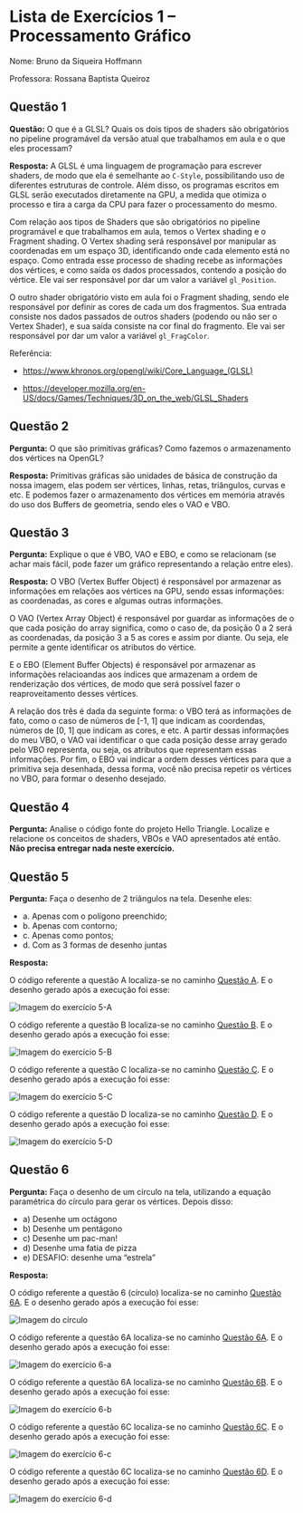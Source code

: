# Lista de Exercícios 1 – Processamento Gráfico

Nome: Bruno da Siqueira Hoffmann

Professora: Rossana Baptista Queiroz

## Questão 1

**Questão:** O que é a GLSL? Quais os dois tipos de shaders são obrigatórios no pipeline programável da versão atual que trabalhamos em aula e o que eles processam? 

**Resposta:** A GLSL é uma linguagem de programação para escrever shaders, de modo que ela é semelhante ao `C-Style`, possibilitando uso de diferentes estruturas de controle. Além disso, os programas escritos em GLSL serão executados diretamente na GPU, a medida que otimiza o processo e tira a carga da CPU para fazer o processamento do mesmo.

Com relação aos tipos de Shaders que são obrigatórios no pipeline programável e que trabalhamos em aula, temos o Vertex shading e o Fragment shading. O Vertex shading será responsável por manipular as coordenadas em um espaço 3D, identificando onde cada elemento está no espaço. Como entrada esse processo de shading recebe as informações dos vértices, e como saída os dados processados, contendo a posição do vértice. Ele vai ser responsável por dar um valor a variável `gl_Position`.

O outro shader obrigatório visto em aula foi o Fragment shading, sendo ele responsável por definir as cores de cada um dos fragmentos. Sua entrada consiste nos dados passados de outros shaders (podendo ou não ser o Vertex Shader), e sua saída consiste na cor final do fragmento. Ele vai ser responsável por dar um valor a variável `gl_FragColor`.

Referência: 
- https://www.khronos.org/opengl/wiki/Core_Language_(GLSL)

- https://developer.mozilla.org/en-US/docs/Games/Techniques/3D_on_the_web/GLSL_Shaders

## Questão 2

**Pergunta:** O que são primitivas gráficas? Como fazemos o armazenamento dos vértices na OpenGL?

**Resposta:** Primitivas gráficas são unidades de básica de construção da nossa imagem, elas podem ser vértices, linhas, retas, triângulos, curvas e etc. E podemos fazer o armazenamento dos vértices em memória através do uso dos Buffers de geometria, sendo eles o VAO e VBO.

## Questão 3

**Pergunta:** Explique o que é VBO, VAO e EBO, e como se relacionam (se achar mais fácil, pode fazer um gráfico representando a relação entre eles).

**Resposta:**  O VBO (Vertex Buffer Object) é responsável por armazenar as informações em relações aos vértices na GPU, sendo essas informações: as coordenadas, as cores e algumas outras informações.

O VAO (Vertex Array Object) é responsável por guardar as informações de o que cada posição do array significa, como o caso de, da posição 0 a 2 será as coordenadas, da posição 3 a 5 as cores e assim por diante. Ou seja, ele permite a gente identificar os atributos do vértice.

E o EBO (Element Buffer Objects) é responsável por armazenar as informações relacioandas aos índices que armazenam a ordem de renderização dos vértices, de modo que será possível fazer o reaproveitamento desses vértices.

A relação dos três é dada da seguinte forma: o VBO terá as informações de fato, como o caso de números de [-1, 1] que indicam as coordendas, números de [0, 1] que indicam as cores, e etc. A partir dessas informações do meu VBO, o VAO vai identificar o que cada posição desse array gerado pelo VBO representa, ou seja, os atributos que representam essas informações. Por fim, o EBO vai indicar a ordem desses vértices para que a primitiva seja desenhada, dessa forma, você não precisa repetir os vértices no VBO, para formar o desenho desejado.

## Questão 4

**Pergunta:** Analise o código fonte do projeto Hello Triangle. Localize e relacione os conceitos de shaders, VBOs e VAO apresentados até então. **Não precisa entregar nada neste exercício.**

## Questão 5

**Pergunta:** Faça o desenho de 2 triângulos na tela. Desenhe eles:
- a. Apenas com o polígono preenchido;
- b. Apenas com contorno;
- c. Apenas como pontos;
- d. Com as 3 formas de desenho juntas

**Resposta:**

O código referente a questão A localiza-se no caminho [Questão A](./exercicio5a.cpp). E o desenho gerado após a execução foi esse:

![Imagem do exercício 5-A](./content/exercicio5a.png)

O código referente a questão B localiza-se no caminho [Questão B](./exercicio5b.cpp). E o desenho gerado após a execução foi esse:

![Imagem do exercício 5-B](./content/exercicio5b.png)

O código referente a questão C localiza-se no caminho [Questão C](./exercicio5c.cpp). E o desenho gerado após a execução foi esse:

![Imagem do exercício 5-C](./content/exercicio5c.png)

O código referente a questão D localiza-se no caminho [Questão D](./exercicio5d.cpp). E o desenho gerado após a execução foi esse:

![Imagem do exercício 5-D](./content/exercicio5d.png)

## Questão 6

**Pergunta:** Faça o desenho de um círculo na tela, utilizando a equação paramétrica do círculo para
gerar os vértices. Depois disso:

- a) Desenhe um octágono
- b) Desenhe um pentágono
- c) Desenhe um pac-man!
- d) Desenhe uma fatia de pizza
- e) DESAFIO: desenhe uma “estrela”

**Resposta:**

O código referente a questão 6 (círculo) localiza-se no caminho [Questão 6A](./exercicio6.cpp). E o desenho gerado após a execução foi esse:

![Imagem do círculo](./content/exercicio6.png)

O código referente a questão 6A localiza-se no caminho [Questão 6A](./exercicio6a.cpp). E o desenho gerado após a execução foi esse:

![Imagem do exercício 6-a](./content/exercicio6a.png)

O código referente a questão 6A localiza-se no caminho [Questão 6B](./exercicio6b.cpp). E o desenho gerado após a execução foi esse:

![Imagem do exercício 6-b](./content/exercicio6b.png)

O código referente a questão 6C localiza-se no caminho [Questão 6C](./exercicio6c.cpp). E o desenho gerado após a execução foi esse:

![Imagem do exercício 6-c](./content/exercicio6c.png)

O código referente a questão 6C localiza-se no caminho [Questão 6D](./exercicio6d.cpp). E o desenho gerado após a execução foi esse:

![Imagem do exercício 6-d](./content/exercicio6d.png)